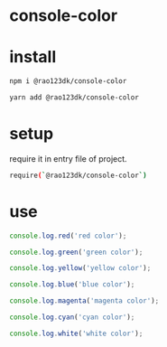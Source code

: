 # console-color

# install 
```sh
npm i @rao123dk/console-color

yarn add @rao123dk/console-color
```

# setup
require it in entry file of project.
```sh
require(`@rao123dk/console-color`)
```


# use

```javascript
console.log.red('red color');
```

```javascript
console.log.green('green color');
```


```javascript
console.log.yellow('yellow color');
```

```javascript
console.log.blue('blue color');
```

```javascript
console.log.magenta('magenta color');
```

```javascript
console.log.cyan('cyan color');
```


```javascript
console.log.white('white color');
```